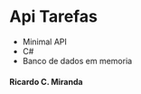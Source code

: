 <h1> Api Tarefas </h1>
<ul>
  <li>Minimal API</li>
  <li>C#</li>
  <li>Banco de dados em memoria</li>
</ul>
<h4>Ricardo C. Miranda</h4>
